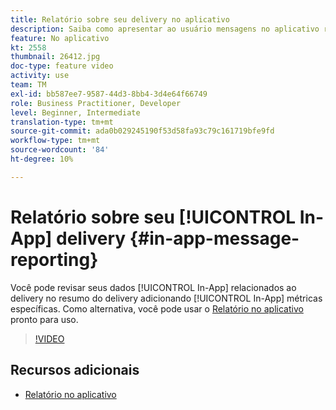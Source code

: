 ```yaml
---
title: Relatório sobre seu delivery no aplicativo
description: Saiba como apresentar ao usuário mensagens no aplicativo relevantes contextualmente em resposta ao comportamento em tempo real de um cliente no aplicativo móvel.
feature: No aplicativo
kt: 2558
thumbnail: 26412.jpg
doc-type: feature video
activity: use
team: TM
exl-id: bb587ee7-9587-44d3-8bb4-3d4e64f66749
role: Business Practitioner, Developer
level: Beginner, Intermediate
translation-type: tm+mt
source-git-commit: ada0b029245190f53d58fa93c79c161719bfe9fd
workflow-type: tm+mt
source-wordcount: '84'
ht-degree: 10%

---
```


# Relatório sobre seu [!UICONTROL In-App] delivery {#in-app-message-reporting}

Você pode revisar seus dados [!UICONTROL In-App] relacionados ao delivery no resumo do delivery adicionando [!UICONTROL In-App] métricas específicas. Como alternativa, você pode usar o [Relatório no aplicativo](https://docs.adobe.com/content/help/en/campaign-standard/using/reporting/list-of-reports/in-app-report.html) pronto para uso.

>[!VIDEO](https://video.tv.adobe.com/v/26412?quality=12)

## Recursos adicionais

* [Relatório no aplicativo](https://docs.adobe.com/content/help/en/campaign-standard/using/reporting/list-of-reports/in-app-report.html)
